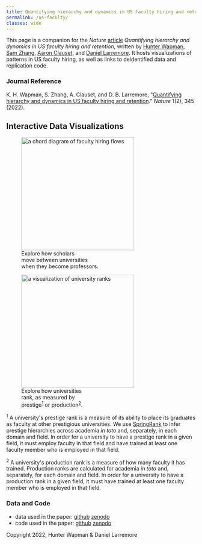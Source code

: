 ```yaml
---
title: Quantifying hierarchy and dynamics in US faculty hiring and retention
permalink: /us-faculty/
classes: wide
---
```


This page is a companion for the *Nature* [article](https://www.nature.com/articles/s41586-022-05222-x) *Quantifying hierarchy and dynamics in US faculty hiring and retention*, written by [Hunter Wapman](https://www.hne.golf/), [Sam Zhang](https://sam.zhang.fyi), [Aaron Clauset](https://aaronclauset.github.io), and [Daniel Larremore](https://larremorelab.github.io/). It hosts visualizations of patterns in US faculty hiring, as well as links to deidentified data and replication code.

### Journal Reference
K. H. Wapman, S. Zhang, A. Clauset, and D. B. Larremore, "[Quantifying hierarchy and dynamics in US faculty hiring and retention](https://www.nature.com/articles/s41586-022-05222-x)." *Nature* 1(2), 345 (2022).

## Interactive Data Visualizations
<div>
    <figure>
        <a href="/us-faculty/hiring-flows/" title="hiring flows">
          <img class="thumb" width="300" src="/assets/images/us-faculty/hiring-flows.png" alt="a chord diagram of faculty hiring flows">
        </a>
        <figcaption>Explore how scholars<br>move between universities<br>when they become professors.</figcaption>
    </figure>
    <figure>
        <a href="/us-faculty/university-ranks/" title="university ranks">
          <img class="thumb" width="300" src="/assets/images/us-faculty/university-ranks.png" alt="a visualization of university ranks">
        </a>
        <figcaption>Explore how universities<br>rank, as measured by<br>prestige<sup><a href="#prestige-ranks">1</a></sup> or production<sup><a href="#production-ranks">2</a></sup>.</figcaption>
    </figure>
</div>

<sup id="prestige-ranks">1</sup> A university's prestige rank is a measure of its ability to place its graduates as faculty at other prestigious universities. We use <a href="https://www.science.org/doi/10.1126/sciadv.aar8260">SpringRank</a> to infer prestige hierarchies across academia _in toto_ and, separately, in each domain and field. In order for a university to have a prestige rank in a given field, it must employ faculty in that field and have trained at least one faculty member who is employed in that field.

<sup id="production-ranks">2</sup> A university's production rank is a measure of how many faculty it has trained. Production ranks are calculated for academia _in toto_ and, separately, for each domain and field. In order for a university to have a production rank in a given field, it must have trained at least one faculty member who is employed in that field.

### Data and Code

- data used in the paper: [github](https://github.com/LarremoreLab/us-faculty-hiring-networks) [zenodo](https://zenodo.org/record/6941651)
- code used in the paper: [github](https://github.com/LarremoreLab/us-faculty-hiring-and-retention-code) [zenodo](https://zenodo.org/record/6941612)


Copyright 2022, Hunter Wapman & Daniel Larremore
